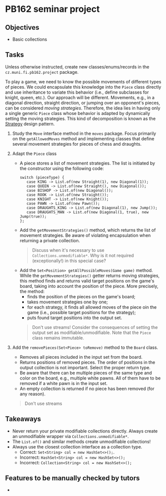 # PB162 seminar project

## Objectives
* Basic collections

## Tasks
Unless otherwise instructed, create new classes/enums/records in the `cz.muni.fi.pb162.project` package.

To play a game, we need to know the possible movements of different types of pieces. We could encapsulate this 
knowledge into the `Piece` class directly and use inheritance to variate this behavior (i.e., define subclasses for 
knight, queen, etc.). Our approach will be different. Movements, e.g., in a diagonal direction, straight direction, 
or jumping over an opponent's pieces, can be considered _moving strategies_. Therefore, the idea lies in having only 
a single generic `Piece` class whose behavior is adapted by dynamically setting the moving strategies. 
This kind of decomposition is known as the [Strategy](https://refactoring.guru/design-patterns/strategy) design pattern.

1. Study the `Move` interface method in the `moves` package. Focus primarily on the `getAllowedMoves`
   method and implementing classes that define several movement strategies for pieces of chess and draughts.
2. Adapt the `Piece` class
   - A piece stores a list of movement strategies. The list is initiated by 
     the constructor using the following code:
     ```
     switch (pieceType) {
		case KING -> List.of(new Straight(1), new Diagonal(1));
		case QUEEN -> List.of(new Straight(), new Diagonal());
		case BISHOP -> List.of(new Diagonal());
		case ROOK -> List.of(new Straight());
		case KNIGHT -> List.of(new Knight());
		case PAWN -> List.of(new Pawn());
		case DRAUGHTS_KING -> List.of(new Diagonal(1), new Jump());
		case DRAUGHTS_MAN -> List.of(new Diagonal(1, true), new Jump(true));
	 };
     ```
   - Add the `getMovementStrategies()` method, which returns the list of movement strategies.
     Be aware of violating encapsulation when returning a private collection.
     > Discuss when it's necessary to use `Collections.unmodifiable*`. 
     > Why is it not required (exceptionally!) in this special case?
   - Add the `Set<Position> getAllPossibleMoves(Game game)` method. 
     While the `getMovementStrategies()` getter returns moving strategies, this method finds and returns valid 
     target positions on the game's board, taking into account the position of the piece. More precisely, the method:
     - finds the position of the pieces on the game's board;
     - takes movement strategies one by one;
     - for each strategy, it finds all allowed moves of the piece oin the game 
       (i.e., possible target positions for the strategy);
     - puts found target positions into the output set.
     > Don't use streams! Consider the consequences of setting the output set as modifiable/unmodifiable.
     > Note that the `Piece` class remains immutable.

3. Add the `removePieces(Set<Piece> toRemove)` method to the `Board` class. 
   - Removes all pieces included in the input set from the board. 
   - Returns positions of removed pieces. The order of positions in the output collection is not important.
     Select the proper return type. 
   - Be aware that there can be multiple pieces of the same type and color on the board, e.g., multiple white pawns. 
     All of them have to be removed if a white pawn is in the input set.
   - An empty collection is returned if no piece has been removed (for any reason).
   > Don't use streams
   
## Takeaways
* Never return your private modifiable collections directly. Always create an unmodifiable wrapper via `Collections.unmodifiable*`.
* The `List.of()` and similar methods create unmodifiable collections!
* Always use the closest collection interface as a collection type.
  - Correct: `Set<String> col = new HashSet<>();`.
  - Incorrect: `HashSet<String> col = new HashSet<>();`
  - Incorrect: `Collection<String> col = new HashSet<>();`

## Features to be manually checked by tutors 
*  
